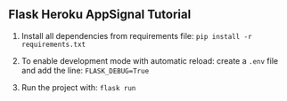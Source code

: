 ## Flask Heroku AppSignal Tutorial

1. Install all dependencies from requirements file: `pip install -r requirements.txt`

2. To enable development mode with automatic reload: create a `.env` file and add the line: `FLASK_DEBUG=True`

3. Run the project with: `flask run`
